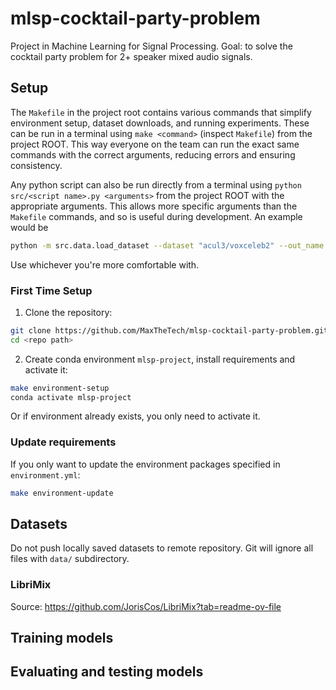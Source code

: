 # mlsp-cocktail-party-problem

Project in Machine Learning for Signal Processing. Goal: to solve the cocktail party problem for 2+ speaker mixed audio signals.


## Setup
The `Makefile` in the project root contains various commands that simplify environment setup, dataset downloads, and running experiments. These can be run in a terminal using `make <command>` (inspect `Makefile`) from the project ROOT. This way everyone on the team can run the exact same commands with the correct arguments, reducing errors and ensuring consistency.

Any python script can also be run directly from a terminal using `python src/<script name>.py <arguments>` from the project ROOT with the appropriate arguments. This allows more specific arguments than the `Makefile` commands, and so is useful during development. An example would be
```bash
python -m src.data.load_dataset --dataset "acul3/voxceleb2" --out_name "voxceleb_subset --num_samples 50000 --split train
```

Use whichever you're more comfortable with.

### First Time Setup
1. Clone the repository:
```bash
git clone https://github.com/MaxTheTech/mlsp-cocktail-party-problem.git
cd <repo path>
```

2. Create conda environment `mlsp-project`, install requirements and activate it:
```bash
make environment-setup
conda activate mlsp-project
```
Or if environment already exists, you only need to activate it.

### Update requirements
If you only want to update the environment packages specified in `environment.yml`:
```bash
make environment-update
```



## Datasets
Do not push locally saved datasets to remote repository. Git will ignore all files with `data/` subdirectory.

### LibriMix
Source: https://github.com/JorisCos/LibriMix?tab=readme-ov-file



<!-- ### Raw training datasets
Single-speaker audio datasets, that will be pre-processed into mixed multi-speaker datasets with signal origin labels for training.

#### VoxCeleb2
VoxCeleb2 (audio only) dataset: https://huggingface.co/datasets/acul3/voxceleb2, has 462,850 data entries totalling 119 GB (compressed).

- Download subset of 10k samples for development (around 2.5 GB):
```bash
make download-voxceleb-10k
```

- Download full VoxCeleb2 dataset (WARNING: LARGE):
```bash
make download-voxceleb-full
```


### Raw testing datasets
Insert multi-speaker datasets used for testing.


#### VoxCeleb2
VoxCeleb2 (audio only) dataset: https://huggingface.co/datasets/acul3/voxceleb2, has 462,850 data entries totalling 119 GB (compressed) -->





## Training models



## Evaluating and testing models








